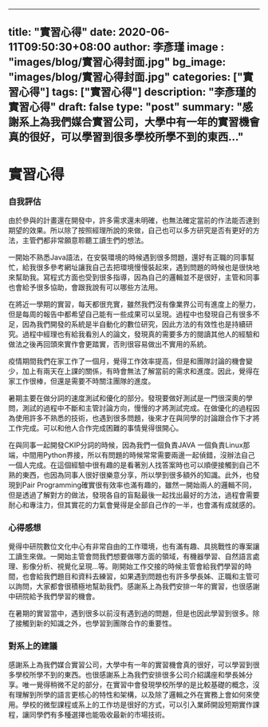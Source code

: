 
---
title: "實習心得"
date: 2020-06-11T09:50:30+08:00
author: 李彥瑾
image : "images/blog/實習心得封面.jpg"
bg_image: "images/blog/實習心得封面.jpg"
categories: ["實習心得"]
tags: ["實習心得"]
description: "李彥瑾的實習心得"
draft: false
type: "post"
summary: "感謝系上為我們媒合實習公司，大學中有一年的實習機會真的很好，可以學習到很多學校所學不到的東西..."
---
# **實習心得**
### 自我評估
由於參與的計畫還在開發中，許多需求還未明確，也無法確定當前的作法能否達到期望的效果。所以除了按照經理所說的來做，自己也可以多方研究是否有更好的方法，主管們都非常願意聆聽工讀生們的想法。

一開始不熟悉Java語法，在安裝環境的時候遇到很多問題，還好有正職的同事幫忙，給我很多參考網址讓我自己去把環境慢慢裝起來，遇到問題的時候也是很快地來幫助我。寫程式方面也受到很多指導，因為自己的邏輯並不是很好，主管和同事也會給予很多協助，會跟我說有可以哪些方法用。

在將近一學期的實習，每天都很充實，雖然我們沒有像業界公司有進度上的壓力，但是每周的報告中都希望自己能有一些成果可以呈現。過程中也發現自己有很多不足，因為我們開發的系統是半自動化的數位研究，因此方法的有效性也是持續研究。過程中經理也有給我看別人的論文，發現真的需要多方的閱讀其他人的經驗和做法之後再回頭來實作會更踏實，否則很容易做出不實用的系統。

疫情期間我們在家工作了一個月，覺得工作效率提高，但是和團隊討論的機會變少，加上有兩天在上課的關係，有時會無法了解當前的需求和進度。因此，覺得在家工作很棒，但還是需要不時關注團隊的進度。

暑期主要在做分詞的速度測試和優化的部分。發現要做好測試是一門很深奧的學問，測試的過程中不斷和主管討論方向，慢慢的才將測試完成。在做優化的過程因為使用許多不熟悉的技術，也遇到很多問題，後來才在與同學的討論跟合作下才將工作完成。可以和他人合作完成困難的事情覺得很開心。

在與同事一起開發CKIP分詞的時候，因為我們一個負責JAVA 一個負責Linux那端，中間用Python界接，所以有問題的時候常常需要兩邊一起偵錯，沒辦法自己一個人完成。在這個經驗中很有趣的是看著別人找答案時也可以順便接觸到自己不熟的東西，也因為同事人很好很樂意分享，所以學到很多額外的知識。此外，也發現到Pair Programming確實很有效率也滿有趣的，雖然一開始兩人的邏輯不同，但是透過了解對方的做法，發現各自的盲點最後一起找出最好的方法，過程會需要耐心和專注力，但其實花的力氣會覺得是全部自己作的一半，也會滿有成就感的。

### 心得感想
覺得中研院數位文化中心有非常自由的工作環境，也有滿有趣、具挑戰性的專案讓工讀生來做。一開始主管會問我們想要做哪方面的領域，有機器學習、自然語言處理、影像分析、視覺化呈現...等。剛開始工作交接的時候主管會給我們學習的時間，也會給我們題目和資料去練習，如果遇到問題也有許多學長姊、正職和主管可以詢問，大家都會很積極地幫助我們。感謝系上為我們安排一年的實習，也很感謝中研院給予我們學習的機會。

在暑期的實習當中，遇到很多以前沒有遇到過的問題，但是也因此學習到很多。除了接觸到新的知識之外，也學習到團隊合作的重要性。

### 對系上的建議
感謝系上為我們媒合實習公司，大學中有一年的實習機會真的很好，可以學習到很多學校所學不到的東西。也很感謝系上為我們安排很多公司介紹講座和學長姊分享。唯一覺得稍微不足的部分，在實習中會發現學校所學的是比較基礎的概念，沒有理解到所學的語言更核心的特性和架構，以及除了邏輯之外在實務上會如何來使用。學校的微型課程或系上的工作坊是很好的方式，可以引入業師開設短期實作課程，讓同學們有多種選擇也能吸收最新的市場技術。

